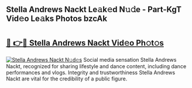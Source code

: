 ## Stella Andrews Nackt Le𝚊k𝚎d N𝚞𝚍e - Part-KgT Vid𝚎o Le𝚊ks Photos bzcAk

# <h2><a href="http://fb7z3h.evod.top/?m=Stella+Andrews+Nackt">🔗 👉🔴 Stella Andrews Nackt Vid𝚎o Ph𝚘t𝚘s</a></h2>

[![Stella Andrews Nackt N𝚞d𝚎s](https://i.imgur.com/8V9OHl7.gif)](http://fb7z3h.evod.top/?m=Stella+Andrews+Nackt)
Social media sensation Stella Andrews Nackt, recognized for sharing lifestyle and dance content, including dance performances and vlogs. Integrity and trustworthiness Stella Andrews Nackt are vital for the credibility of a public figure. 
